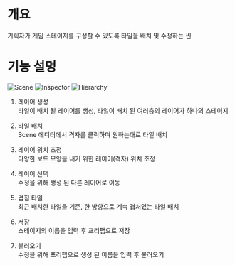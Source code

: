 # 개요
기획자가 게임 스테이지를 구성할 수 있도록 타일을 배치 및 수정하는 씬
# 기능 설명
![Scene](https://github.com/DWBoo/3-Tile-Hell-Puzzle/assets/147593910/affbd239-3196-49e6-963f-6bbb3ab11b50)
![Inspector](https://github.com/DWBoo/3-Tile-Hell-Puzzle/assets/147593910/e5c958ba-ae6b-417e-aa0f-b04ac0b7045e)
![Hierarchy](https://github.com/DWBoo/3-Tile-Hell-Puzzle/assets/147593910/8b80a522-a0ba-43c4-9111-015e0b36f0aa)

1. 레이어 생성</br>
   타일이 배치 될 레이어를 생성, 타일이 배치 된 여러층의 레이어가 하나의 스테이지

2. 타일 배치</br>
   Scene 에디터에서 격자를 클릭하며 원하는대로 타일 배치

3. 레이어 위치 조정</br>
   다양한 보드 모양을 내기 위한 레이어(격자) 위치 조정

4. 레이어 선택</br>
   수정을 위해 생성 된 다른 레이어로 이동

5. 겹침 타일</br>
   최근 배치한 타일을 기준, 한 방향으로 계속 겹처있는 타일 배치

6. 저장</br>
   스테이지의 이름을 입력 후 프리팹으로 저장

7. 불러오기</br>
   수정을 위해 프리팹으로 생성 된 이름을 입력 후 불러오기
